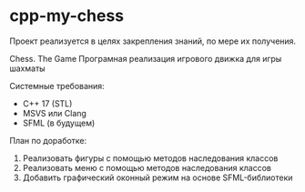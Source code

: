 # cpp-my-chess
Проект реализуется в целях закрепления знаний, по мере их получения.

Chess. The Game
Програмная реализация игрового движка для игры шахматы

Системные требования:
- C++ 17 (STL)
- MSVS или Clang
- SFML (в будущем)

План по доработке:
1) Реализовать фигуры с помощью методов наследования классов
2) Реализовать меню с помощью методов наследования классов
3) Добавить графический оконный режим на основе SFML-библиотеки
